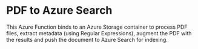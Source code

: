 # PDF to Azure Search

This Azure Function binds to an Azure Storage container to process PDF files, extract metadata (using Regular Expressions), augment the PDF with the results and push the document to Azure Search for indexing.